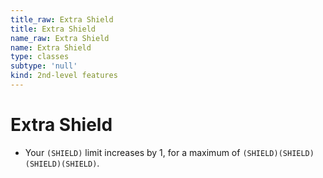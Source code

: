 ```yaml
---
title_raw: Extra Shield
title: Extra Shield
name_raw: Extra Shield
name: Extra Shield
type: classes
subtype: 'null'
kind: 2nd-level features
---
```


# Extra Shield

- Your `(SHIELD)` limit increases by 1, for a maximum of `(SHIELD)(SHIELD)(SHIELD)(SHIELD)`.
